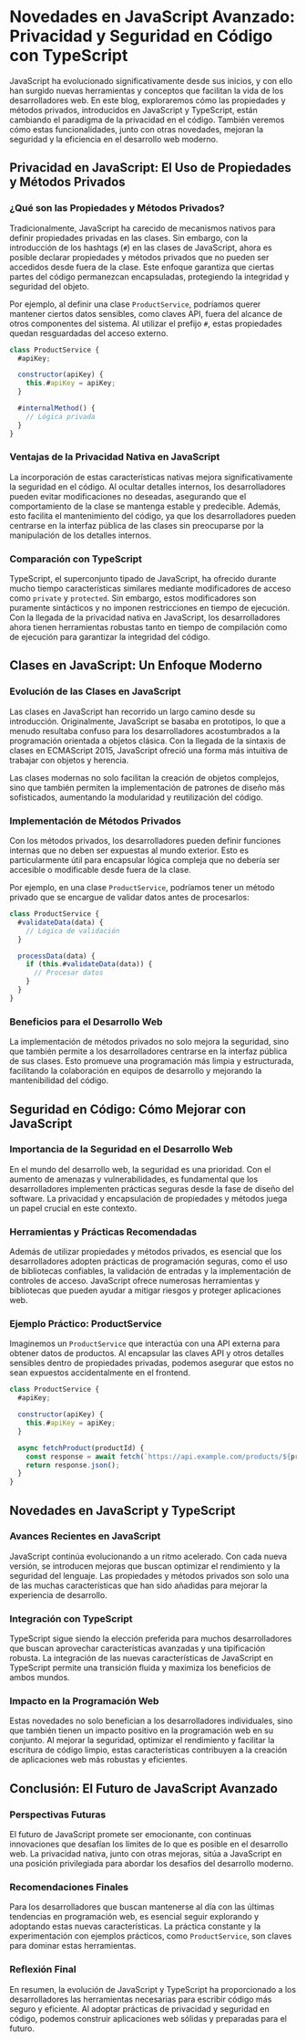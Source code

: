 # Novedades en JavaScript Avanzado: Privacidad y Seguridad en Código con TypeScript

JavaScript ha evolucionado significativamente desde sus inicios, y con ello han surgido nuevas herramientas y conceptos que facilitan la vida de los desarrolladores web. En este blog, exploraremos cómo las propiedades y métodos privados, introducidos en JavaScript y TypeScript, están cambiando el paradigma de la privacidad en el código. También veremos cómo estas funcionalidades, junto con otras novedades, mejoran la seguridad y la eficiencia en el desarrollo web moderno.

## Privacidad en JavaScript: El Uso de Propiedades y Métodos Privados

### ¿Qué son las Propiedades y Métodos Privados?

Tradicionalmente, JavaScript ha carecido de mecanismos nativos para definir propiedades privadas en las clases. Sin embargo, con la introducción de los hashtags (`#`) en las clases de JavaScript, ahora es posible declarar propiedades y métodos privados que no pueden ser accedidos desde fuera de la clase. Este enfoque garantiza que ciertas partes del código permanezcan encapsuladas, protegiendo la integridad y seguridad del objeto.

Por ejemplo, al definir una clase `ProductService`, podríamos querer mantener ciertos datos sensibles, como claves API, fuera del alcance de otros componentes del sistema. Al utilizar el prefijo `#`, estas propiedades quedan resguardadas del acceso externo.

```javascript
class ProductService {
  #apiKey;

  constructor(apiKey) {
    this.#apiKey = apiKey;
  }

  #internalMethod() {
    // Lógica privada
  }
}
```

### Ventajas de la Privacidad Nativa en JavaScript

La incorporación de estas características nativas mejora significativamente la seguridad en el código. Al ocultar detalles internos, los desarrolladores pueden evitar modificaciones no deseadas, asegurando que el comportamiento de la clase se mantenga estable y predecible. Además, esto facilita el mantenimiento del código, ya que los desarrolladores pueden centrarse en la interfaz pública de las clases sin preocuparse por la manipulación de los detalles internos.

### Comparación con TypeScript

TypeScript, el superconjunto tipado de JavaScript, ha ofrecido durante mucho tiempo características similares mediante modificadores de acceso como `private` y `protected`. Sin embargo, estos modificadores son puramente sintácticos y no imponen restricciones en tiempo de ejecución. Con la llegada de la privacidad nativa en JavaScript, los desarrolladores ahora tienen herramientas robustas tanto en tiempo de compilación como de ejecución para garantizar la integridad del código.

## Clases en JavaScript: Un Enfoque Moderno

### Evolución de las Clases en JavaScript

Las clases en JavaScript han recorrido un largo camino desde su introducción. Originalmente, JavaScript se basaba en prototipos, lo que a menudo resultaba confuso para los desarrolladores acostumbrados a la programación orientada a objetos clásica. Con la llegada de la sintaxis de clases en ECMAScript 2015, JavaScript ofreció una forma más intuitiva de trabajar con objetos y herencia.

Las clases modernas no solo facilitan la creación de objetos complejos, sino que también permiten la implementación de patrones de diseño más sofisticados, aumentando la modularidad y reutilización del código.

### Implementación de Métodos Privados

Con los métodos privados, los desarrolladores pueden definir funciones internas que no deben ser expuestas al mundo exterior. Esto es particularmente útil para encapsular lógica compleja que no debería ser accesible o modificable desde fuera de la clase.

Por ejemplo, en una clase `ProductService`, podríamos tener un método privado que se encargue de validar datos antes de procesarlos:

```javascript
class ProductService {
  #validateData(data) {
    // Lógica de validación
  }

  processData(data) {
    if (this.#validateData(data)) {
      // Procesar datos
    }
  }
}
```

### Beneficios para el Desarrollo Web

La implementación de métodos privados no solo mejora la seguridad, sino que también permite a los desarrolladores centrarse en la interfaz pública de sus clases. Esto promueve una programación más limpia y estructurada, facilitando la colaboración en equipos de desarrollo y mejorando la mantenibilidad del código.

## Seguridad en Código: Cómo Mejorar con JavaScript

### Importancia de la Seguridad en el Desarrollo Web

En el mundo del desarrollo web, la seguridad es una prioridad. Con el aumento de amenazas y vulnerabilidades, es fundamental que los desarrolladores implementen prácticas seguras desde la fase de diseño del software. La privacidad y encapsulación de propiedades y métodos juega un papel crucial en este contexto.

### Herramientas y Prácticas Recomendadas

Además de utilizar propiedades y métodos privados, es esencial que los desarrolladores adopten prácticas de programación seguras, como el uso de bibliotecas confiables, la validación de entradas y la implementación de controles de acceso. JavaScript ofrece numerosas herramientas y bibliotecas que pueden ayudar a mitigar riesgos y proteger aplicaciones web.

### Ejemplo Práctico: ProductService

Imaginemos un `ProductService` que interactúa con una API externa para obtener datos de productos. Al encapsular las claves API y otros detalles sensibles dentro de propiedades privadas, podemos asegurar que estos no sean expuestos accidentalmente en el frontend.

```javascript
class ProductService {
  #apiKey;

  constructor(apiKey) {
    this.#apiKey = apiKey;
  }

  async fetchProduct(productId) {
    const response = await fetch(`https://api.example.com/products/${productId}?apiKey=${this.#apiKey}`);
    return response.json();
  }
}
```

## Novedades en JavaScript y TypeScript

### Avances Recientes en JavaScript

JavaScript continúa evolucionando a un ritmo acelerado. Con cada nueva versión, se introducen mejoras que buscan optimizar el rendimiento y la seguridad del lenguaje. Las propiedades y métodos privados son solo una de las muchas características que han sido añadidas para mejorar la experiencia de desarrollo.

### Integración con TypeScript

TypeScript sigue siendo la elección preferida para muchos desarrolladores que buscan aprovechar características avanzadas y una tipificación robusta. La integración de las nuevas características de JavaScript en TypeScript permite una transición fluida y maximiza los beneficios de ambos mundos.

### Impacto en la Programación Web

Estas novedades no solo benefician a los desarrolladores individuales, sino que también tienen un impacto positivo en la programación web en su conjunto. Al mejorar la seguridad, optimizar el rendimiento y facilitar la escritura de código limpio, estas características contribuyen a la creación de aplicaciones web más robustas y eficientes.

## Conclusión: El Futuro de JavaScript Avanzado

### Perspectivas Futuras

El futuro de JavaScript promete ser emocionante, con continuas innovaciones que desafían los límites de lo que es posible en el desarrollo web. La privacidad nativa, junto con otras mejoras, sitúa a JavaScript en una posición privilegiada para abordar los desafíos del desarrollo moderno.

### Recomendaciones Finales

Para los desarrolladores que buscan mantenerse al día con las últimas tendencias en programación web, es esencial seguir explorando y adoptando estas nuevas características. La práctica constante y la experimentación con ejemplos prácticos, como `ProductService`, son claves para dominar estas herramientas.

### Reflexión Final

En resumen, la evolución de JavaScript y TypeScript ha proporcionado a los desarrolladores las herramientas necesarias para escribir código más seguro y eficiente. Al adoptar prácticas de privacidad y seguridad en código, podemos construir aplicaciones web sólidas y preparadas para el futuro.